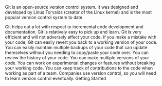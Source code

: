 Git is an open-source version control system. It was designed and developed by Linus Torvalds (creator of the Linux kernel) and is the most popular version control system to date.

Git helps out a lot with respect to incremental code development and documentation.
Git is relatively easy to pick up and learn.
Git is very efficient and will not adversely affect your code.
If you make a mistake with your code, Git can easily revert you back to a working version of your code.
You can easily maintain multiple backups of your code that can update themselves without you needing to copy/paste your code over.
You can review the history of your code.
You can make multiple versions of your code.
You can work on experimental changes or features without breaking your working code.
You can keep track of contributions to the code when working as part of a team.
Companies use version control, so you will need to learn version control eventually.
Getting Started